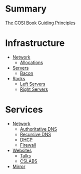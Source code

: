 # Summary

[The COSI Book](./the_cosi_book.md)
[Guiding Principles](./guiding_principles.md)

# Infrastructure

- [Network](./infrastructure/network/index.md)
	- [Allocations](./infrastructure/network/ip_allocations.md)
- [Servers]()
	- [Bacon]()
- [Racks]()
	- [Left Servers]()
	- [Right Servers]()

# Services

- [Network]()
	- [Authoritative DNS]()
	- [Recursive DNS](./services/network/recursive_dns.md)
	- [DHCP]()
	- [Firewall]()
- [Websites]()
	- [Talks]()
	- [CSLABS]()
- [Mirror]()
